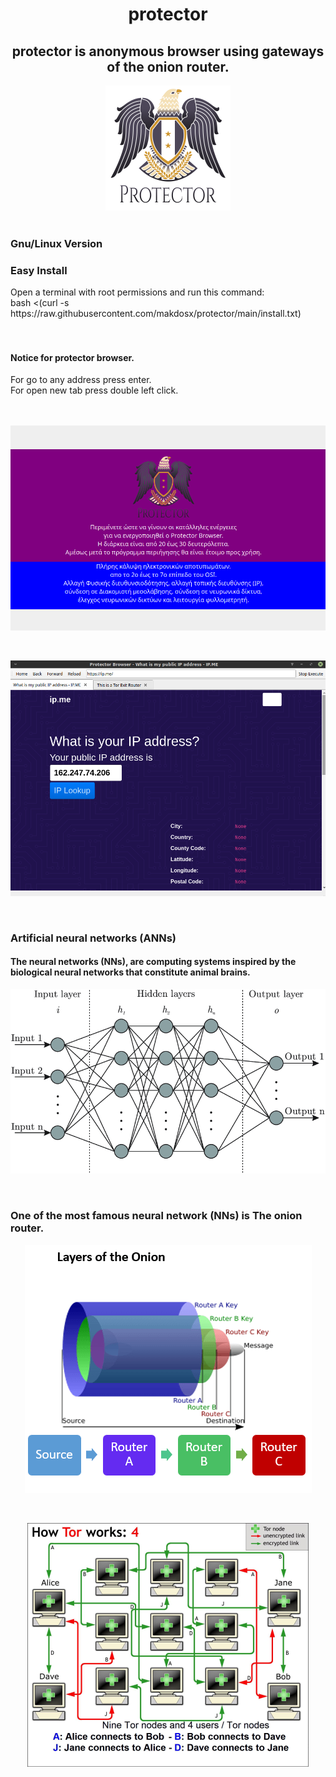 <h1 align="center"> protector </>

<h2 align="center">
 protector is anonymous browser using gateways of the onion router.
</h2>

  
<p align="center">
<img src="prot.png">  </br></br>
</p>

<h3 > Gnu/Linux Version </h3>

<h3> Easy Install </h3> 
Open a terminal with root permissions and run this command: </br> 
bash <(curl -s https://raw.githubusercontent.com/makdosx/protector/main/install.txt)  </br></br></br>


<h4> Notice for protector browser. </h4> 
For go to any address press enter.  </br>
For open new tab press double left click. </h4>  </br></br></br>

 <p align="center">
<img src="anns0.png">  
</p> </br>


 <p align="center">
<img src="anns4.png">  
</p> </br>


<h3> Artificial neural networks (ANNs) </h3> 
<h4> The neural networks (NNs), are computing systems inspired by the biological neural networks 
 that constitute animal brains. </h4>
 
 <p align="center">
<img src="anns1.png">  
</p> </br>

 
 <h3> One of the most famous neural network (NNs) is The onion router. </h3>
 
 <p align="center">
<img src="anns2.png">  
</p> </br>
 
 <p align="center">
<img src="anns3.png">  
</p> </br>


